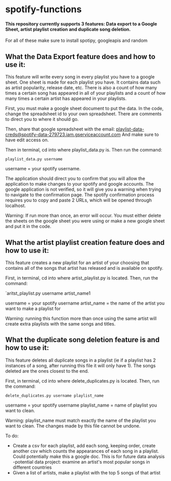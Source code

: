 # spotify-functions

#### This repository currently supports 3 features: Data export to a Google Sheet, artist playlist creation and duplicate song deletion. 

For all of these make sure to install spotipy, googleapis and random



## What the Data Export feature does and how to use it:

This feature will write every song in every playlist you have to a google sheet. One sheet is made for each playlist you have. It contains data such as artist popularity, release date, etc. There is also a count of how many times a certain song has appeared in all of your playlists and a count of how many times a certain artist has appeared in your playlists.

First, you must make a google sheet document to put the data. In the code, change the spreadsheet id to your own spreadsheet. There are comments to direct you to where it should go.

Then, share that google spreadsheet with the email:
    playlist-data-creds@spotify-data-279723.iam.gserviceaccount.com
And make sure to have edit access on.

Then in terminal, cd into where playlist_data.py is. Then run the command:

`playlist_data.py username`

username = your spotify username.

The application should direct you to confirm that you will allow the application to make changes to your spotify and google accounts. The google application is not verified, so it will give you a warning when trying to navigate to the confirmation page. The spotify confirmation process requires you to copy and paste 2 URLs, which will be opened through localhost.

Warning: 
If run more than once, an error will occur. You must either delete the sheets on the google sheet you were using or make a new google sheet and put it in the code.



## What the artist playlist creation feature does and how to use it:

This feature creates a new playlist for an artist of your choosing that contains all of the songs that artist has released and is available on spotify.

First, in terminal, cd into where artist_playlist.py is located. Then, run the command:

`aritst_playlist.py username artist_name1

username = your spotify username 
artist_name = the name of the artist you want to make a playlist for

Warning: running this function more than once using the same artist will create extra playlists with the same songs and titles.



## What the duplicate song deletion feature is and how to use it:

This feature deletes all duplicate songs in a playlist (ie if a playlist has 2 instances of a song, after running this file it will only have 1). The songs deleted are the ones closest to the end.

First, in terminal, cd into where delete_duplicates.py is located. Then, run the command:

`delete_duplicates.py username playlist_name`

username = your spotify username
playlist_name = name of playlist you want to clean.

Warning: playlist_name must match exactly the name of the playlist you want to clean. The changes made by this file cannot be undone. 








To do:
- Create a csv for each playlist, add each song, keeping order, create another csv which counts the appearances of each song in a playlist. Could potentially make this a google doc. This is for future data analysis
  -potential data project: examine an artist's most popular songs in different countries
- Given a list of artists, make a playlist with the top 5 songs of that artist 

